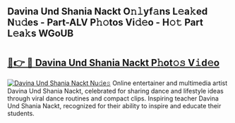 ## Davina Und Shania Nackt O𝚗𝚕yf𝚊ns L𝚎a𝚔ed N𝚞𝚍es - Part-ALV P𝚑𝚘tos Vi𝚍𝚎o - H𝚘𝚝 Part L𝚎a𝚔s WGoUB

# <h2><a href="http://kf6mu0.oniu.top/?m=Davina+Und+Shania+Nackt">🔗👉 🔴 Davina Und Shania Nackt P𝚑ot𝚘𝚜 V𝚒d𝚎o</a></h2>

[![Davina Und Shania Nackt Nu𝚍e𝚜](https://i.imgur.com/0qMVB7G.gif)](http://kf6mu0.oniu.top/?m=Davina+Und+Shania+Nackt)
Online entertainer and multimedia artist Davina Und Shania Nackt, celebrated for sharing dance and lifestyle ideas through viral dance routines and compact clips. Inspiring teacher Davina Und Shania Nackt, recognized for their ability to inspire and educate their students.  
